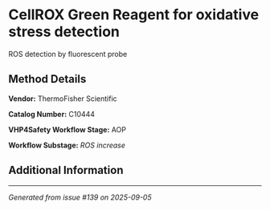 # CellROX  Green Reagent for oxidative stress detection

ROS detection by fluorescent probe

## Method Details

**Vendor:** ThermoFisher Scientific

**Catalog Number:** C10444

**VHP4Safety Workflow Stage:** AOP

**Workflow Substage:** _ROS increase_

## Additional Information

---

*Generated from issue #139 on 2025-09-05*
